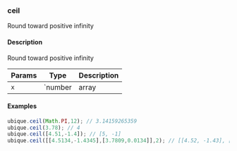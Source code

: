 ### ceil
Round toward positive infinity


#### Description

Round toward positive infinity


|Params|Type|Description
|---------|----|-----------
|`x` | `number|array|matrix` | number or array of values


#### Examples

```js
ubique.ceil(Math.PI,12); // 3.14159265359
ubique.ceil(3.78); // 4
ubique.ceil([4.51,-1.4]); // [5, -1]
ubique.ceil([[4.5134,-1.4345],[3.7809,0.0134]],2); // [[4.52, -1.43], [3.79, 0.02]]
```

